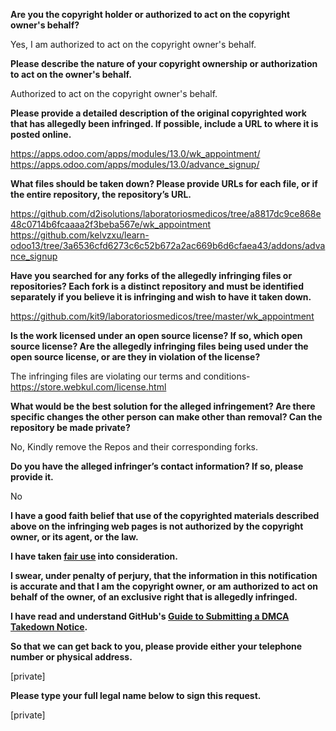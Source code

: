 **Are you the copyright holder or authorized to act on the copyright owner's behalf?**  
  
Yes, I am authorized to act on the copyright owner's behalf.  
  
**Please describe the nature of your copyright ownership or authorization to act on the owner's behalf.**  
  
Authorized to act on the copyright owner's behalf.  
  
**Please provide a detailed description of the original copyrighted work that has allegedly been infringed. If possible, include a URL to where it is posted online.**  
  
https://apps.odoo.com/apps/modules/13.0/wk_appointment/  
https://apps.odoo.com/apps/modules/13.0/advance_signup/  
  
**What files should be taken down? Please provide URLs for each file, or if the entire repository, the repository’s URL.**  
  
https://github.com/d2isolutions/laboratoriosmedicos/tree/a8817dc9ce868e48c0714b6fcaaaa2f3beba567e/wk_appointment  
https://github.com/kelvzxu/learn-odoo13/tree/3a6536cfd6273c6c52b672a2ac669b6d6cfaea43/addons/advance_signup  
  
**Have you searched for any forks of the allegedly infringing files or repositories? Each fork is a distinct repository and must be identified separately if you believe it is infringing and wish to have it taken down.**  
  
https://github.com/kit9/laboratoriosmedicos/tree/master/wk_appointment  
  
**Is the work licensed under an open source license? If so, which open source license? Are the allegedly infringing files being used under the open source license, or are they in violation of the license?**  
  
The infringing files are violating our terms and conditions- https://store.webkul.com/license.html  
  
**What would be the best solution for the alleged infringement? Are there specific changes the other person can make other than removal? Can the repository be made private?**  
  
No, Kindly remove the Repos and their corresponding forks.  
  
**Do you have the alleged infringer’s contact information? If so, please provide it.**  
  
No  
  
**I have a good faith belief that use of the copyrighted materials described above on the infringing web pages is not authorized by the copyright owner, or its agent, or the law.**  
  
**I have taken <a href="https://www.lumendatabase.org/topics/22">fair use</a> into consideration.**  
  
**I swear, under penalty of perjury, that the information in this notification is accurate and that I am the copyright owner, or am authorized to act on behalf of the owner, of an exclusive right that is allegedly infringed.**  
  
**I have read and understand GitHub's <a href="https://help.github.com/articles/guide-to-submitting-a-dmca-takedown-notice/">Guide to Submitting a DMCA Takedown Notice</a>.**  
  
**So that we can get back to you, please provide either your telephone number or physical address.**  
  
[private]  

**Please type your full legal name below to sign this request.**  
  
[private]  

